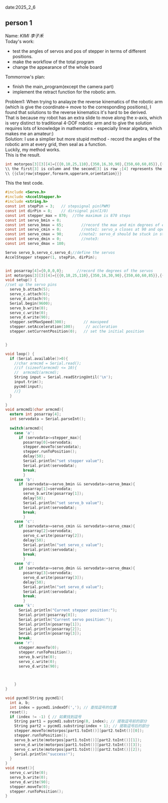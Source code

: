 date:2025_2_6

## person 1
Name: *KIMI 李子禾*  
Today's work:
- test the angles of servos and pos of stepper in terms of different positions.
- make the workflow of the total program
- change the appearance of the whole board
  
Tommorrow's plan:
- finish the main_program(except the camera part)
- implement the retract function for the robotic arm.

Problem1:
When trying to analayze the reverse kinematics of the robotic arm (which is give the coordinate-> move to the corresponding positions), I found that solutions to the reverse kinematics it's hard to be derived.  
That is because my robot has an extra slide to move along the x-axis, which is very distinct to traditional 4-DOF robotic arm and to give the solution requires lots of knowledge in mathematics - especially linear algebra, which makes me an amateur:)  
Solution:
I use a simplier but more stupid method - record the angles of the robotic arm at every grid, then seal as a function.  
Luckily, my method works.  
This is the result.  
```C
int motorpos[3][3][4]={{{0,10,25,110},{350,16,30,90},{350,60,60,85}},{{300,0,20,135},{600,25,34,90},{600,65,90,90}},{{400,15,30,146},{870,25,34,90},{870,65,90,90}}};
\\ the first[3] is column and the second[3] is row ;[4] represents the 3 servos and 1 stepper
\\ {{clo{row{stepper,forearm,upperarm,orientation}}}
```
This the test code.
```C
#include <Servo.h>
#include <AccelStepper.h>
#include <string.h>
const int stepPin = 3;   // stepsignal pin(PWM)
const int dirPin = 8;    // dirsignal pin(I/O)
const int stepper_max = 870;  //the maximum is 870 steps
const int servo_bmin = 0;
const int servo_bmax = 65;        //record the max and min degrees of each servo
const int servo_cmin = 0;         //note1: servo_a closes at 90 and opens at 0
const int servo_cmax = 90;       //note2: servo_d should be stuck in sth. when operating
const int servo_dmin = 0;         //note3: 
const int servo_dmax = 180;

Servo servo_b,servo_c,servo_d;//define the servos
AccelStepper stepper(1, stepPin, dirPin);


int posarray[4]={0,0,0,0};      //record the degrees of the servos
int motorpos[3][3][4]={{{0,10,25,110},{350,16,30,90},{350,60,60,85}},{{300,0,20,135},{600,25,34,90},{600,65,90,90}},{{400,15,30,146},{870,25,34,90},{870,65,90,90}}};
void setup() {
//set up the servo pins
  servo_b.attach(5);
  servo_c.attach(6);
  servo_d.attach(9);
  Serial.begin(9600);
  servo_b.write(0);
  servo_c.write(0);
  servo_d.write(90);
  stepper.setMaxSpeed(300);        // maxspeed
  stepper.setAcceleration(100);     // accleration
  stepper.setCurrentPosition(0);   // set the initial position


}

void loop() {
  if (Serial.available()>0){
    //char armcmd = Serial.read();
    //if (sizeof(armcmd) <= 10){
    //  armcmd1(armcmd);
    String input = Serial.readStringUntil('\n');
    input.trim();
    pycmd(input);
    //}
  }

}
void armcmd1(char armcmd){
  extern int posarray[4];
  int servodata = Serial.parseInt();
  
  switch(armcmd){
    case 'a':
      if (servodata<=stepper_max){
        posarray[0]=servodata;
        stepper.moveTo(servodata);
        stepper.runToPosition();
        delay(50);
        Serial.println("set stepper value");
        Serial.print(servodata);
        break;
        }
    case 'b':
      if (servodata>=servo_bmin && servodata<=servo_bmax){
        posarray[1]=servodata;
        servo_b.write(posarray[1]);
        delay(50);
        Serial.println("set servo_b value");
        Serial.print(servodata);
        break;
        }
    case 'c':
      if (servodata>=servo_cmin && servodata<=servo_cmax){
        posarray[2]=servodata;
        servo_c.write(posarray[2]);
        delay(50);
        Serial.println("set servo_c value");
        Serial.print(servodata);
        break;
        }
    case 'd':
      if (servodata>=servo_dmin && servodata<=servo_dmax){
        posarray[3]=servodata;
        servo_d.write(posarray[3]);
        delay(50);
        Serial.println("set servo_d value");
        Serial.print(servodata);
        break;
        }
    case 'k':
      Serial.println("Current stepper position:");
      Serial.print(posarray[0]);
      Serial.println("Current servo position:");
      Serial.println(posarray[1]);
      Serial.println(posarray[2]);
      Serial.println(posarray[3]);
      break;
    case 'r':
      stepper.moveTo(0);
      stepper.runToPosition();
      servo_b.write(0);
      servo_c.write(0);
      servo_d.write(90);
      


    }
}

void pycmd(String pycmd1){
  int a, b;
  int index = pycmd1.indexOf(','); // 查找逗号的位置
  reset();
  if (index != -1) { // 如果找到逗号
    String part1 = pycmd1.substring(0, index); // 提取逗号前的部分
    String part2 = pycmd1.substring(index + 1); // 提取逗号后的部分
    stepper.moveTo(motorpos[part1.toInt()][part2.toInt()][0]);
    stepper.runToPosition();
    servo_b.write(motorpos[part1.toInt()][part2.toInt()][1]);
    servo_d.write(motorpos[part1.toInt()][part2.toInt()][3]);
    servo_c.write(motorpos[part1.toInt()][part2.toInt()][2]);
    Serial.println("success!");
  }
}
void reset(){
  servo_c.write(0);
  servo_b.write(0);
  servo_d.write(90);
  stepper.moveTo(0);
  stepper.runToPosition();
}
```




